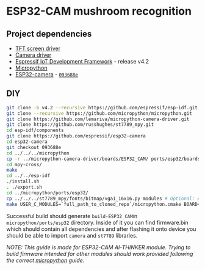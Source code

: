 # ESP32-CAM mushroom recognition
## Project dependencies
- [TFT screen driver](https://github.com/russhughes/st7789_mpy)
- [Camera driver](https://github.com/lemariva/micropython-camera-driver)
- [Espressif IoT Development Framework](https://github.com/espressif/esp-idf) - release v4.2
- [Micropython](https://github.com/micropython/micropython)
- [ESP32-camera](https://github.com/espressif/esp32-camera) - [`093688e`](https://github.com/espressif/esp32-camera/commit/093688e0b3521ac982bc3d38bbf92059d97e3613)

## DIY
```bash
git clone -b v4.2 --recursive https://github.com/espressif/esp-idf.git
git clone --recursive https://github.com/micropython/micropython.git
git clone https://github.com/lemariva/micropython-camera-driver.git
git clone https://github.com/russhughes/st7789_mpy.git
cd esp-idf/components
git clone https://github.com/espressif/esp32-camera
cd esp32-camera
git checkout 093688e
cd ../../../micropython
cp -r ../micropython-camera-driver/boards/ESP32_CAM/ ports/esp32/boards/ESP32_CAM
cd mpy-cross/
make
cd ../../esp-idf
./install.sh
. ./export.sh
cd ../micropython/ports/esp32/
cp ../../../st7789_mpy/fonts/bitmap/vga1_16x16.py modules # Optional: Adding font in order to display text
make USER_C_MODULES=`full_path_to_cloned_repo`/micropython.cmake BOARD=ESP32_CAM FROZEN_MANIFEST="" FROZEN_MPY_DIR=$UPYDIR/modules
```

Successful build should generate `build-ESP32_CAM`in `micropython/ports/esp32` directory. Inside of it you can find firmware.bin which should contain all dependencies and after flashing it onto device you should be able to import `camera` and `st7789` libraries. 

*NOTE: This guide is made for ESP32-CAM AI-THINKER module. Trying to build firmware intended for other modules should work provided following the correct [micropython](https://github.com/micropython/micropython) guide.*
